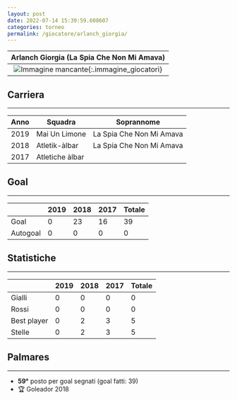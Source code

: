 ```yaml
---
layout: post
date: 2022-07-14 15:39:59.608607
categories: torneo
permalink: /giocatore/arlanch_giorgia/
---
```

<link rel='stylesheets' href='./../assets/giocatori.css'>

| Arlanch Giorgia (La Spia Che Non Mi Amava) |
|:-----:|
| ![Immagine mancante]('./../../assets/giocatori/arlanch_giorgia.png){:.immagine_giocatori} |


## Carriera
----

|Anno|Squadra|Soprannome|
|:---:|---|---|
|2019|Mai Un Limone|La Spia Che Non Mi Amava|
|2018|Atletik-àlbar|La Spia Che Non Mi Amava|
|2017|Atletiche àlbar||


## Goal
----

| |2019|2018|2017| Totale |
|---|---|---|---|---|
|Goal|0|23|16|39|
|Autogoal|0|0|0|0|


## Statistiche
----

| |2019|2018|2017| Totale |
|---|---|---|---|---|
|Gialli|0|0|0|0|
|Rossi|0|0|0|0|
|Best player|0|2|3|5|
|Stelle|0|2|3|5|


## Palmares
----

- **59°** posto per goal segnati (goal fatti: 39)
- 🏆 Goleador 2018